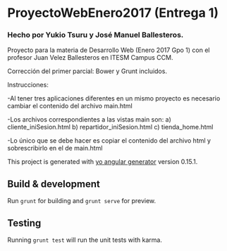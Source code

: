 # ProyectoWebEnero2017 (Entrega 1)
### Hecho por Yukio Tsuru y José Manuel Ballesteros.

Proyecto para la materia de Desarrollo Web (Enero 2017 Gpo 1) con el profesor Juan Velez Ballesteros en ITESM Campus CCM.

Corrección del primer parcial: Bower y Grunt incluidos.

Instrucciones:

-Al tener tres aplicaciones diferentes en un mismo proyecto es necesario cambiar el contenido del archivo main.html

-Los archivos correspondientes a las vistas main son:
a) cliente_iniSesion.html
b) repartidor_iniSesion.html
c) tienda_home.html
	
-Lo único que se debe hacer es copiar el contenido del archivo html y sobrescribirlo en el de main.html


This project is generated with [yo angular generator](https://github.com/yeoman/generator-angular)
version 0.15.1.

## Build & development

Run `grunt` for building and `grunt serve` for preview.

## Testing

Running `grunt test` will run the unit tests with karma.